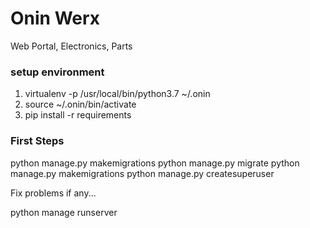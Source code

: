 # Onin Werx

Web Portal, Electronics, Parts

### setup environment

1. virtualenv -p /usr/local/bin/python3.7 ~/.onin
2. source ~/.onin/bin/activate
3. pip install -r requirements

### First Steps

python manage.py makemigrations
python manage.py migrate
python manage.py makemigrations
python manage.py createsuperuser

Fix problems if any...

python manage runserver